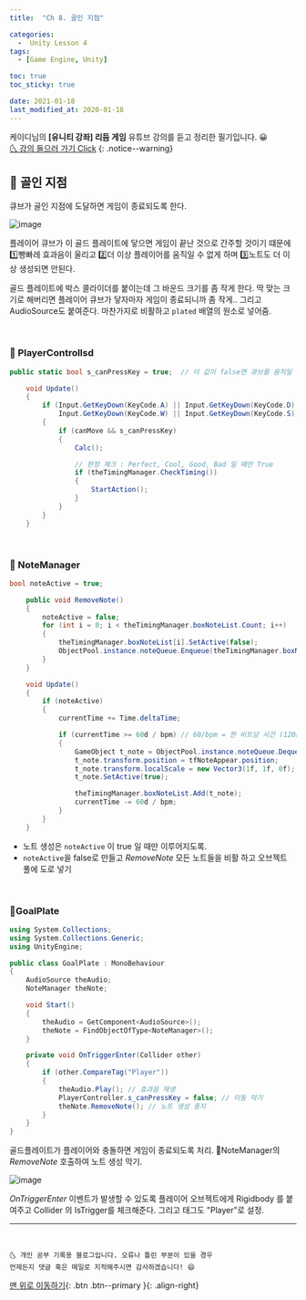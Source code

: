```yaml
---
title:  "Ch 8. 골인 지점" 

categories:
  -  Unity Lesson 4
tags:
  - [Game Engine, Unity]

toc: true
toc_sticky: true

date: 2021-01-18
last_modified_at: 2020-01-18
---
```


케이디님의 **[유니티 강좌] 리듬 게임** 유튜브 강의를 듣고 정리한 필기입니다. 😀  
[🌜 강의 들으러 가기 Click](https://www.youtube.com/watch?v=eLdiOCWPfPc&list=PLUZ5gNInsv_MCnum4bOQRI72LdGkIY3tY&index=2&t=231s)
{: .notice--warning}

## 🚀 골인 지점

큐브가 골인 지점에 도달하면 게임이 종료되도록 한다.

![image](https://user-images.githubusercontent.com/42318591/104881474-b1f40500-59a4-11eb-997d-9889a0ca41c6.png)

플레이어 큐브가 이 골드 플레이트에 닿으면 게임이 끝난 것으로 간주할 것이기 떄문에 1️⃣빵빠레 효과음이 울리고 2️⃣더 이상 플레이어를 움직일 수 없게 하며 3️⃣노트도 더 이상 생성되면 안된다. 

골드 플레이트에 박스 콜라이더를 붙이는데 그 바운드 크기를 좀 작게 한다. 딱 맞는 크기로 해버리면 플레이어 큐브가 닿자마자 게임이 종료되니까 좀 작게.. 그리고 AudioSource도 붙여준다. 마찬가지로 비활하고 `plated` 배열의 원소로 넣어줌.


<br>

### 📜 PlayerControllsd

```c#
public static bool s_canPressKey = true;  // 이 값이 false면 큐브를 움직일 수 없도록(이동 회전 반동 시키는 StartAction 호출 불가)

    void Update()
    {
        if (Input.GetKeyDown(KeyCode.A) || Input.GetKeyDown(KeyCode.D) ||
            Input.GetKeyDown(KeyCode.W) || Input.GetKeyDown(KeyCode.S))
        {
            if (canMove && s_canPressKey)
            {
                Calc();

                // 판정 체크 : Perfect, Cool, Good, Bad 일 때만 True
                if (theTimingManager.CheckTiming())
                {
                    StartAction();
                }
            }
        }
    }
```

<br>


### 📜 NoteManager

```c#
bool noteActive = true;

    public void RemoveNote()
    {
        noteActive = false;
        for (int i = 0; i < theTimingManager.boxNoteList.Count; i++)
        {
            theTimingManager.boxNoteList[i].SetActive(false);
            ObjectPool.instance.noteQueue.Enqueue(theTimingManager.boxNoteList[i]);
        }
    }

    void Update()
    {
        if (noteActive)
        {
            currentTime += Time.deltaTime;

            if (currentTime >= 60d / bpm) // 60/bpm = 한 비트당 시간 (120bpm이라면 한 비트당 소요 시간은 0.5초)
            {
                GameObject t_note = ObjectPool.instance.noteQueue.Dequeue();
                t_note.transform.position = tfNoteAppear.position;
                t_note.transform.localScale = new Vector3(1f, 1f, 0f);
                t_note.SetActive(true);

                theTimingManager.boxNoteList.Add(t_note);
                currentTime -= 60d / bpm;
            }
        }     
    }
```

- 노트 생성은 `noteActive` 이 true 일 때만 이루어지도록. 
- `noteActive`을 false로 만들고 *RemoveNote* 모든 노트들을 비활 하고 오브젝트 풀에 도로 넣기 

<br>


### 📜GoalPlate

```c#
using System.Collections;
using System.Collections.Generic;
using UnityEngine;

public class GoalPlate : MonoBehaviour
{
    AudioSource theAudio;
    NoteManager theNote;

    void Start()
    {
        theAudio = GetComponent<AudioSource>();
        theNote = FindObjectOfType<NoteManager>();
    }

    private void OnTriggerEnter(Collider other)
    {
        if (other.CompareTag("Player"))
        {
            theAudio.Play(); // 효과음 재생
            PlayerController.s_canPressKey = false; // 이동 막기
            theNote.RemoveNote(); // 노트 생성 중지
        }
    }
}

```

골드플레이트가 플레이어와 충돌하면 게임이 종료되도록 처리. 📜NoteManager의 *RemoveNote* 호출하여 노트 생성 막기.

![image](https://user-images.githubusercontent.com/42318591/104881504-c20be480-59a4-11eb-835e-c17663b96d30.png)

*OnTriggerEnter* 이벤트가 발생할 수 있도록 플레이어 오브젝트에게 Rigidbody 를 붙여주고 Collider 의 IsTrigger를 체크해준다. 그리고 태그도 "Player"로 설정.




***
<br>

    🌜 개인 공부 기록용 블로그입니다. 오류나 틀린 부분이 있을 경우 
    언제든지 댓글 혹은 메일로 지적해주시면 감사하겠습니다! 😄

[맨 위로 이동하기](#){: .btn .btn--primary }{: .align-right}